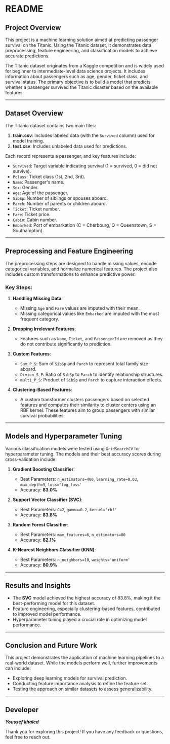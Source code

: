 # README

## Project Overview
This project is a machine learning solution aimed at predicting passenger survival on the Titanic. Using the Titanic dataset, it demonstrates data preprocessing, feature engineering, and classification models to achieve accurate predictions.

The Titanic dataset originates from a Kaggle competition and is widely used for beginner to intermediate-level data science projects. It includes information about passengers such as age, gender, ticket class, and survival status. The primary objective is to build a model that predicts whether a passenger survived the Titanic disaster based on the available features.

---

## Dataset Overview
The Titanic dataset contains two main files:
1. **train.csv**: Includes labeled data (with the `Survived` column) used for model training.
2. **test.csv**: Includes unlabeled data used for predictions.

Each record represents a passenger, and key features include:
- `Survived`: Target variable indicating survival (1 = survived, 0 = did not survive).
- `Pclass`: Ticket class (1st, 2nd, 3rd).
- `Name`: Passenger's name.
- `Sex`: Gender.
- `Age`: Age of the passenger.
- `SibSp`: Number of siblings or spouses aboard.
- `Parch`: Number of parents or children aboard.
- `Ticket`: Ticket number.
- `Fare`: Ticket price.
- `Cabin`: Cabin number.
- `Embarked`: Port of embarkation (C = Cherbourg, Q = Queenstown, S = Southampton).

---

## Preprocessing and Feature Engineering
The preprocessing steps are designed to handle missing values, encode categorical variables, and normalize numerical features. The project also includes custom transformations to enhance predictive power.

### Key Steps:
1. **Handling Missing Data**:
   - Missing `Age` and `Fare` values are imputed with their mean.
   - Missing categorical values like `Embarked` are imputed with the most frequent category.

2. **Dropping Irrelevant Features**:
   - Features such as `Name`, `Ticket`, and `PassengerId` are removed as they do not contribute significantly to prediction.

3. **Custom Features**:
   - `Sum_P_S`: Sum of `SibSp` and `Parch` to represent total family size aboard.
   - `Divion_S_P`: Ratio of `SibSp` to `Parch` to identify relationship structures.
   - `multi_P_S`: Product of `SibSp` and `Parch` to capture interaction effects.

4. **Clustering-Based Features**:
   - A custom transformer clusters passengers based on selected features and computes their similarity to cluster centers using an RBF kernel. These features aim to group passengers with similar survival probabilities.

---

## Models and Hyperparameter Tuning
Various classification models were tested using `GridSearchCV` for hyperparameter tuning. The models and their best accuracy scores during cross-validation include:

1. **Gradient Boosting Classifier**:
   - Best Parameters: `n_estimators=400`, `learning_rate=0.03`, `max_depth=5`, `loss='log_loss'`
   - Accuracy: **83.0%**

2. **Support Vector Classifier (SVC)**:
   - Best Parameters: `C=2`, `gamma=0.2`, `kernel='rbf'`
   - Accuracy: **83.8%**

3. **Random Forest Classifier**:
   - Best Parameters: `max_features=6`, `n_estimators=80`
   - Accuracy: **82.1%**

4. **K-Nearest Neighbors Classifier (KNN)**:
   - Best Parameters: `n_neighbors=10`, `weights='uniform'`
   - Accuracy: **80.9%**

---

## Results and Insights
- The **SVC** model achieved the highest accuracy of 83.8%, making it the best-performing model for this dataset.
- Feature engineering, especially clustering-based features, contributed to improved model performance.
- Hyperparameter tuning played a crucial role in optimizing model performance.

---

## Conclusion and Future Work
This project demonstrates the application of machine learning pipelines to a real-world dataset. While the models perform well, further improvements can include:
- Exploring deep learning models for survival prediction.
- Conducting feature importance analysis to refine the feature set.
- Testing the approach on similar datasets to assess generalizability.

---
## Developer
***Youssef khaled***

Thank you for exploring this project! If you have any feedback or questions, feel free to reach out.

